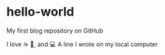 # hello-world

My first blog repository on GitHub

I love :coffee: :pizza:, and :computer:
A line I wrote on my local computer
